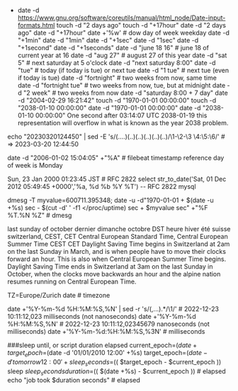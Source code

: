 * date -d https://www.gnu.org/software/coreutils/manual/html_node/Date-input-formats.html
touch -d "2 days ago"
touch -d "+17hour"
date -d "2 days ago"
date -d "+17hour"
date +'%w' # dow day of week weekday
date -d "+1min"
date -d "1min"
date -d "+1sec"
date -d "1sec"
date -d "+1second"
date -d "+1seconds"
date -d "june 18 16" # june 18 of current year at 16
date -d "aug 27" # august 27 of this year
date -d "sat 5" # next saturday at 5 o'clock
date -d "next saturday 8:00"
date -d "tue"   # today (if today is tue) or next tue
date -d "1 tue" # next tue (even if today is tue)
date -d "fortnight" # two weeks from now, same time
date -d "fortnight tue" # two weeks from now, tue, but at midnight
date -d "2 week" # two weeks from now
date -d "saturday 8:00 + 7 day"
date -d "2004-02-29 16:21:42"
touch -d "1970-01-01 00:00:00"
touch -d "2038-01-10 00:00:00"
date -d "1970-01-01 00:00:00"
date -d "2038-01-10 00:00:00"
One second after 03:14:07 UTC 2038-01-19 this representation will overflow in what is known as the year 2038 problem.

echo "20230320124450" | sed -E 's/(....)(..)(..)(..)(..)(..)/\1-\2-\3 \4:\5:\6/' # => 2023-03-20 12:44:50

date -d "2006-01-02 15:04:05" +"%A" # filebeat timestamp reference day of week is Monday

Sun, 23 Jan 2000 01:23:45 JST # RFC 2822
select str_to_date('Sat, 01 Dec 2012 05:49:45 +0000','%a, %d %b %Y %T') -- RFC 2822 mysql

dmesg -T
myvalue=600711.395348; date -u -d"1970-01-01 + $(date -u +%s) sec - $(cut -d' ' -f1 </proc/uptime) sec + $myvalue sec" +"%F %T.%N %Z" # dmesg


last sunday of october dernier dimanche octobre DST heure hiver été suisse switzerland, CEST, CET Central European Standard Time, Central European Summer Time
CEST CET Daylight Saving Time begins in Switzerland at 2am on the last Sunday in March, and is when people have to move their clocks forward an hour. This is also when Central European Summer Time begins.
Daylight Saving Time ends in Switzerland at 3am on the last Sunday in October, when the clocks move backwards an hour and the alpine nation resumes running on Central European Time.

TZ=Europe/Zurich date # timezone


date +'%Y-%m-%d %H:%M:%S,%N' | sed -r 's/(,...).*/\1/' # 2022-12-23 10:11:12,023 milliseconds (not nanoseconds)
date +'%Y-%m-%d %H:%M:%S,%N' # 2022-12-23 10:11:12,02345679 nanoseconds (not milliseconds)
date +'%Y-%m-%d:%H:%M:%S,%3N' # milliseconds


###sleep until, or script duration elapsed
current_epoch=$(date +%s) # duration elapsed
target_epoch=$(date -d '01/01/2010 12:00' +%s)
target_epoch=$(date -d 'tomorrow 12:00' +%s)
sleep_seconds=$(( $target_epoch - $current_epoch ))
sleep $sleep_seconds
duration=$(( $(date +%s) - $current_epoch )) # elapsed
echo "job took $duration seconds" # elapsed

